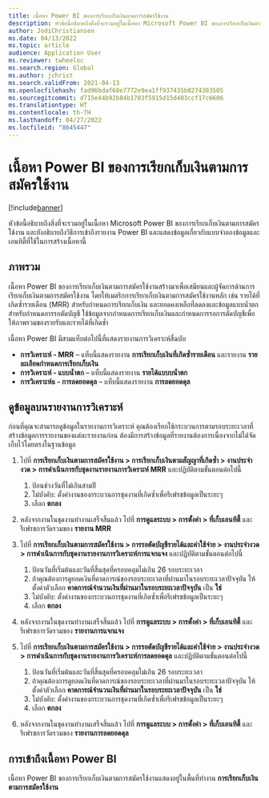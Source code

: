 ```yaml
---
title: เนื้อหา Power BI ของการเรียกเก็บเงินตามการสมัครใช้งาน
description: หัวข้อนี้อธิบายถึงสิ่งที่จะรวมอยู่ในเนื้อหา Microsoft Power BI ของการเรียกเก็บเงินตามการสมัครใช้งาน
author: JodiChristiansen
ms.date: 04/13/2022
ms.topic: article
audience: Application User
ms.reviewer: twheeloc
ms.search.region: Global
ms.author: jchrist
ms.search.validFrom: 2021-04-13
ms.openlocfilehash: fad96bdaf60e7772e9ea1ff937435b0274303505
ms.sourcegitcommit: d715e44b92b84b1703f5915d15d403ccf17c6606
ms.translationtype: HT
ms.contentlocale: th-TH
ms.lasthandoff: 04/27/2022
ms.locfileid: "8645447"
---
```

# <a name="subscription-billing-power-bi-content"></a>เนื้อหา Power BI ของการเรียกเก็บเงินตามการสมัครใช้งาน

[!include[banner](../includes/banner.md)]

หัวข้อนี้อธิบายถึงสิ่งที่จะรวมอยู่ในเนื้อหา Microsoft Power BI ของการเรียกเก็บเงินตามการสมัครใช้งาน และยังอธิบายถึงวิธีการเข้าถึงรายงาน Power BI และแสดงข้อมูลเกี่ยวกับแบบจำลองข้อมูลและเอนทิตี้ที่ใช้ในการสร้างเนื้อหานี้ 

## <a name="overview"></a>ภาพรวม

เนื้อหา Power BI ของการเรียกเก็บเงินตามการสมัครใช้งานสร้างมาเพื่อเสมียนและผู้จัดการด้านการเรียกเก็บเงินตามการสมัครใช้งาน โดยให้เมตริกการเรียกเก็บเงินตามการสมัครใช้งานหลัก เช่น รายได้ที่เกิดซ้ำรายเดือน (MRR) สำหรับกำหนดการเรียกเก็บเงิน และยอดคงเหลือที่ลดลงและข้อมูลแบบน้ำตกสำหรับกำหนดการรอตัดบัญชี ใช้ข้อมูลจากกำหนดการเรียกเก็บเงินและกำหนดการรอการตัดบัญชีเพื่อให้ภาพรวมของรายรับและรายได้ที่เกิดซ้ำ

เนื้อหา Power BI มีสามแท็บต่อไปนี้ที่แสดงรายงานการวิเคราะห์สี่ฉบับ 

- **การวิเคราะห์ - MRR** – แท็บนี้แสดงรายงาน **การเรียกเก็บเงินที่เกิดซ้ำรายเดือน** และรายงาน **รายละเอียดกำหนดการเรียกเก็บเงิน**
- **การวิเคราะห์ - แบบน้ำตก** – แท็บนี้แสดงรายงาน **รายได้แบบบน้ำตก**
- **การวิเคราะห์s - การลดยอดดุล** – แท็บนี้แสดงรายงาน **การลดยอดดุล**

## <a name="view-data-on-the-analytical-reports"></a>ดูข้อมูลบนรายงานการวิเคราะห์

ก่อนที่คุณจะสามารถดูข้อมูลในรายงานการวิเคราะห์ คุณต้องเรียกใช้กระบวนการตามรอบระยะเวลาที่สร้างข้อมูลการรายงานของแต่ละรายงานก่อน ต้องมีการสร้างข้อมูลที่รายงานต้องการเนื่องจากไม่ได้จัดเก็บไว้โดยตรงในฐานข้อมูล 

1. ไปที่ **การเรียกเก็บเงินตามการสมัครใช้งาน \> การเรียกเก็บเงินตามสัญญาที่เกิดซ้ำ \> งานประจำงวด \> การดำเนินการกับชุดงานรายงานการวิเคราะห์ MRR** และปฏิบัติตามขั้นตอนต่อไปนี้

    1. ป้อนช่วงวันที่ไม่เกินสามปี
    2. ไม่บังคับ: ตั้งค่างานของกระบวนการชุดงานที่เกิดซ้ำเพื่อรีเฟรชข้อมูลเป็นระยะๆ
    3. เลือก **ตกลง**

2. หลังจากงานในชุดงานทำงานเสร็จสิ้นแล้ว ไปที่ **การดูแลระบบ \> การตั้งค่า \> ที่เก็บเอนทิตี้** และรีเฟรชการวัดรวมของ **รายงาน MRR** 
3. ไปที่ **การเรียกเก็บเงินตามการสมัครใช้งาน \> การรอตัดบัญชีรายได้และค่าใช้จ่าย \> งานประจำงวด \> การดำเนินการกับชุดงานรายงานการวิเคราะห์การแจกแจง** และปฏิบัติตามขั้นตอนต่อไปนี้

    1. ป้อนวันที่เริ่มต้นและวันที่สิ้นสุดที่ครอบคลุมไม่เกิน 26 รอบระยะเวลา 
    2. ถ้าคุณต้องการดูยอดเงินที่คาดการณ์ของรอบระยะเวลาที่ผ่านมาในรอบระยะเวลาปัจจุบัน ให้ตั้งค่าตัวเลือก **คาดการณ์จำนวนเงินที่ผ่านมาในรอบระยะเวลาปัจจุบัน** เป็น **ใช่**
    3. ไม่บังคับ: ตั้งค่างานของกระบวนการชุดงานที่เกิดซ้ำเพื่อรีเฟรชข้อมูลเป็นระยะๆ
    4. เลือก **ตกลง** 

4. หลังจากงานในชุดงานทำงานเสร็จสิ้นแล้ว ไปที่ **การดูแลระบบ \> การตั้งค่า \> ที่เก็บเอนทิตี้** และรีเฟรชการวัดรวมของ **รายงานการแจกแจง**
5. ไปที่ **การเรียกเก็บเงินตามการสมัครใช้งาน \> การรอตัดบัญชีรายได้และค่าใช้จ่าย \> งานประจำงวด \> การดำเนินการกับชุดงานรายงานการวิเคราะห์การลดยอดดุล** และปฏิบัติตามขั้นตอนต่อไปนี้

    1. ป้อนวันที่เริ่มต้นและวันที่สิ้นสุดที่ครอบคลุมไม่เกิน 26 รอบระยะเวลา 
    2. ถ้าคุณต้องการดูยอดเงินที่คาดการณ์ของรอบระยะเวลาที่ผ่านมาในรอบระยะเวลาปัจจุบัน ให้ตั้งค่าตัวเลือก **คาดการณ์จำนวนเงินที่ผ่านมาในรอบระยะเวลาปัจจุบัน** เป็น **ใช่**
    3. ไม่บังคับ: ตั้งค่างานของกระบวนการชุดงานที่เกิดซ้ำเพื่อรีเฟรชข้อมูลเป็นระยะๆ
    4. เลือก **ตกลง**

6. หลังจากงานในชุดงานทำงานเสร็จสิ้นแล้ว ไปที่ **การดูแลระบบ \> การตั้งค่า \> ที่เก็บเอนทิตี้** และรีเฟรชการวัดรวมของ **รายงานการลดยอดดุล**

## <a name="accessing-the-power-bi-content"></a>การเข้าถึงเนื้อหา Power BI

เนื้อหา Power BI ของการเรียกเก็บเงินตามการสมัครใช้งานแสดงอยู่ในพื้นที่ทำงาน **การเรียกเก็บเงินตามการสมัครใช้งาน**

